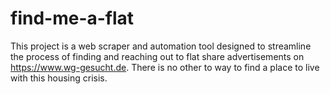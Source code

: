 # find-me-a-flat
This project is a web scraper and automation tool designed to streamline the process of finding and reaching out to flat share advertisements on https://www.wg-gesucht.de. There is no other to way to find a place to live with this housing crisis.
